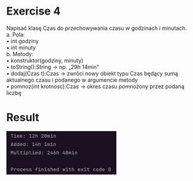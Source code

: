 # Exercise 4
Napisać klasę Czas do przechowywania czasu w godzinach i minutach.<br>
a. Pola:<br>
• int godziny<br>
• int minuty<br>
b. Metody:<br>
• konstruktor(godziny, minuty)<br>
• toString():String -> np. „29h 14min”<br>
• dodaj(Czas t):Czas -> zwróci nowy obiekt typu Czas będący sumą aktualnego czasu i
podanego w argumencie metody<br>
• pomnoz(int krotnosc):Czas -> okres czasu pomnożony przez podaną liczbę<br>

# Result
![Result](./img.png?raw=true)